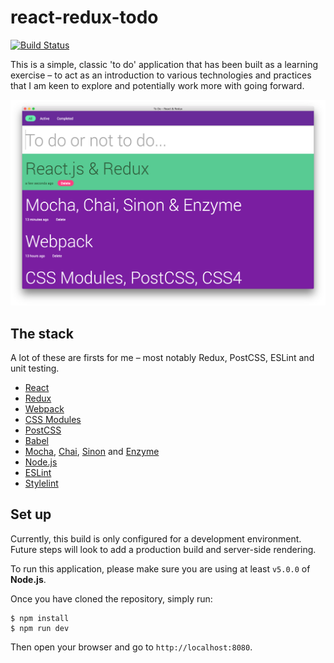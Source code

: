 # react-redux-todo
[![Build Status](https://travis-ci.com/mathewhawley/react-redux-todo.svg?token=cfmqWCypBNFkZssyeoWG&branch=master)](https://travis-ci.com/mathewhawley/react-redux-todo)

This is a simple, classic 'to do' application that has been built as a learning exercise – to act as an introduction to various technologies and practices that I am keen to explore and potentially work more with going forward.

![todo](todo.png)

## The stack
A lot of these are firsts for me – most notably Redux, PostCSS, ESLint and unit testing.

* [React](https://facebook.github.io/react/)
* [Redux](http://redux.js.org/)
* [Webpack](https://webpack.github.io/)
* [CSS Modules](https://github.com/css-modules/css-modules)
* [PostCSS](http://postcss.org/)
* [Babel](https://babeljs.io/)
* [Mocha](https://mochajs.org/), [Chai](http://chaijs.com/), [Sinon](http://sinonjs.org/) and [Enzyme](http://airbnb.io/enzyme/)
* [Node.js](https://nodejs.org/en/)
* [ESLint](http://eslint.org/)
* [Stylelint](http://stylelint.io/)

## Set up
Currently, this build is only configured for a development environment. Future steps will look to add a production build and server-side rendering.

To run this application, please make sure you are using at least `v5.0.0` of **Node.js**.

Once you have cloned the repository, simply run:

```
$ npm install
$ npm run dev
```

Then open your browser and go to `http://localhost:8080`.